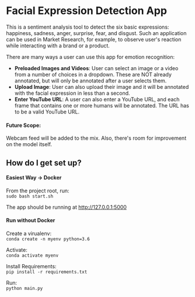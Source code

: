 # Facial Expression Detection App

This is a sentiment analysis tool to detect the six basic expressions: happiness, sadness, anger, surprise, fear, and disgust. Such an application can be used in Market Research, for example, to observe user's reaction while interacting with a brand or a product.

There are many ways a user can use this app for emotion recognition:  
* **Preloaded Images and Videos**: User can select an image or a video from a number of choices in a dropdown. These are NOT already annotated, but will only be annotated after a user selects them.  
* **Upload Image**: User can also upload their image and it will be annotated with the facial expression in less than a second.  
* **Enter YouTube URL**: A user can also enter a YouTube URL, and each frame that contains one or more humans will be annotated. The URL has to be a valid YouTube URL.

#### Future Scope: 
Webcam feed will be added to the mix. Also, there's room for improvement on the model itself.


## How do I get set up?

#### Easiest Way -> Docker

From the project root, run:  
`sudo bash start.sh`

The app should be running at http://127.0.0.1:5000


#### Run without Docker

Create a virualenv:  
`conda create -n myenv python=3.6`

Activate:  
`conda activate myenv`

Install Requirements:  
`pip install -r requirements.txt`

Run:  
`python main.py`
